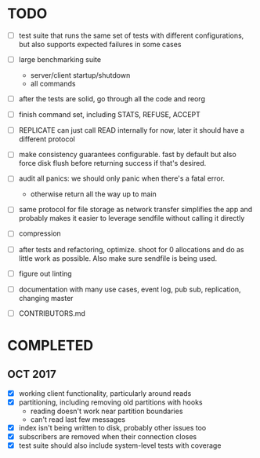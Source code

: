 [modeline]: <> ( vim: set ft=markdown: )

# TODO

- [ ] test suite that runs the same set of tests with different configurations,
  but also supports expected failures in some cases
- [ ] large benchmarking suite
    - server/client startup/shutdown
    - all commands
- [ ] after the tests are solid, go through all the code and reorg
- [ ] finish command set, including STATS, REFUSE, ACCEPT
- [ ] REPLICATE can just call READ internally for now, later it should have a
  different protocol
- [ ] make consistency guarantees configurable. fast by default but also force
  disk flush before returning success if that's desired.
- [ ] audit all panics: we should only panic when there's a fatal error.
    - otherwise return all the way up to main
- [ ] same protocol for file storage as network transfer simplifies the app and
  probably makes it easier to leverage sendfile without calling it directly
- [ ] compression
- [ ] after tests and refactoring, optimize. shoot for 0 allocations and do as
  little work as possible. Also make sure sendfile is being used.
- [ ] figure out linting
- [ ] documentation with many use cases, event log, pub sub, replication,
  changing master
- [ ] CONTRIBUTORS.md


# COMPLETED

## OCT 2017

- [X] working client functionality, particularly around reads
- [X] partitioning, including removing old partitions with hooks
    - reading doesn't work near partition boundaries
    - can't read last few messages
- [X] index isn't being written to disk, probably other issues too
- [X] subscribers are removed when their connection closes
- [X] test suite should also include system-level tests with coverage
